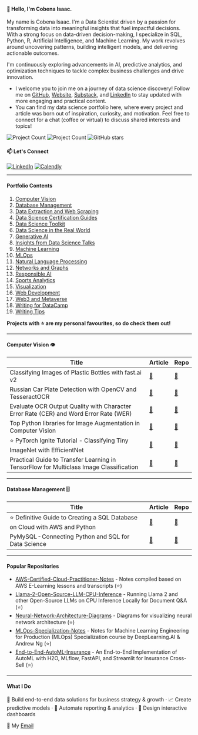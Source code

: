 #### 👋 Hello, I'm Cobena Isaac.

My name is Cobena Isaac. I'm a Data Scientist driven by a passion for transforming data into meaningful insights that fuel impactful decisions. With a strong focus on data-driven decision-making, I specialize in SQL, Python, R, Artificial Intelligence, and Machine Learning. My work revolves around uncovering patterns, building intelligent models, and delivering actionable outcomes.

I'm continuously exploring advancements in AI, predictive analytics, and optimization techniques to tackle complex business challenges and drive innovation.
- I welcome you to join me on a journey of data science discovery! Follow me on [GitHub](https://github.com/ioappiah), [Website](https://www.ioappiah.com), [Substack](https://substack.com/@ioappiah), and [LinkedIn](https://linkedin.com/in/isaac-owusu-appiah) to stay updated with more engaging and practical content.
- You can find my data science portfolio here, where every project and article was born out of inspiration, curiosity, and motivation. Feel free to connect for a chat (coffee or virtual) to discuss shared interests and topics!

![Project Count](https://komarev.com/ghpvc/?username=ioappiah&color=green) ![Project Count](https://img.shields.io/static/v1?label=Project+count&message=30&color=2ea44f) ![GitHub stars](https://img.shields.io/github/stars/ioappiah?affiliations=OWNER&style=social)

#### 📫 Let's Connect

[![LinkedIn](https://img.shields.io/badge/LinkedIn-0077B5?style=for-the-badge&logo=linkedin&logoColor=white)](https://www.linkedin.com/in/isaac-owusu-appiah) [![Calendly](https://img.shields.io/badge/Calendly-Let's%20chat!-brightgreen?style=for-the-badge&logo=googlechat)](https://calendly.com/cobena/chat)

---
#### Portfolio Contents

1. [Computer Vision](#computer-vision)
2. [Database Management](#database)
3. [Data Extraction and Web Scraping](#data-extraction-and-web-scraping)
4. [Data Science Certification Guides](#data-science-certification-guides)
5. [Data Science Toolkit](#data-science-tools)
6. [Data Science in the Real World](#real-world-data-science)
7. [Generative AI](#generative-ai)
8. [Insights from Data Science Talks](#talks)
9. [Machine Learning](#machine-learning)
10. [MLOps](#mlops)
11. [Natural Language Processing](#natural-language-processing)
12. [Networks and Graphs](#networks-and-graphs)
13. [Responsible AI](#responsible-ai)
14. [Sports Analytics](#sports-analytics)
15. [Visualization](#visualization)
16. [Web Development](#web-development)
17. [Web3 and Metaverse](#web3)
18. [Writing for DataCamp](#writing-for-datacamp)
19. [Writing Tips](#writing-tips)

**Projects with ⭐ are my personal favourites, so do check them out!**

---

#### Computer Vision 👁️

| Title | Article | Repo |
|-------|---------|------|
| Classifying Images of Plastic Bottles with fast.ai v2 | [🔗](https://towardsdatascience.com/classifying-images-of-water-bottles-with-fast-ai-34c4560b5543?sk=d0efa0e6b6d214c52b337a0381a4fd3d) | [🔗](https://github.com/ioappiah/Synthetic-Bottles-Classifier-fastai) |
| Russian Car Plate Detection with OpenCV and TesseractOCR | [🔗](https://towardsdatascience.com/russian-car-plate-detection-with-opencv-and-tesseractocr-dce3d3f9ff5c?sk=263f4351c3c2c5cd9c60a4469b9dab08) | [🔗](https://github.com/ioappiah/Car-Plate-Detection-OpenCV-TesseractOCR) |
| Evaluate OCR Output Quality with Character Error Rate (CER) and Word Error Rate (WER) | [🔗](https://towardsdatascience.com/evaluating-ocr-output-quality-with-character-error-rate-cer-and-word-error-rate) | [🔗](https://github.com/ioappiah/OCR-Metrics-CER-WER) |
| Top Python libraries for Image Augmentation in Computer Vision | [🔗](https://towardsdatascience.com/top-python-libraries-for-image-augmentation-in-computer-vision) | [🔗](https://github.com/ioappiah/Image-Augmentation-Libraries) |
| ⭐ PyTorch Ignite Tutorial - Classifying Tiny ImageNet with EfficientNet | [🔗](https://towardsdatascience.com/pytorch-ignite-classifying-tiny-imagenet-with-efficientne) | [🔗](https://github.com/ioappaih/PyTorch-Tiny-ImageNet-Classification) |
| Practical Guide to Transfer Learning in TensorFlow for Multiclass Image Classification | [🔗](https://towardsdatascience.com/practical-guide-to-transfer-learning-in-tensorflow-for-multiclass-image-classification) | [🔗](https://github.com/ioappiah/TensorFlow-Transfer-Learning-Image-Classification) |

---

#### Database Management 🗄️

| Title | Article | Repo |
|-------|---------|------|
| ⭐ Definitive Guide to Creating a SQL Database on Cloud with AWS and Python | [🔗](https://towardsdatascience.com/definitive-guide-to-create-an-sql-database-on-cloud-with-aws-and-python) | [🔗](https://github.com/ioappiah/AWS-RDS-MySQL-Python) |
| PyMySQL - Connecting Python and SQL for Data Science | [🔗](https://towardsdatascience.com/pymysql-connecting-python-and-sql-for-data-science) | [🔗](https://github.com/ioappiah/PyMySQL-Demo) |

---
#### Popular Repositories

- [AWS-Certified-Cloud-Practitioner-Notes](https://github.com/ioappaih/AWS-Certified-Cloud-Practitioner-Notes) - Notes compiled based on AWS E-Learning lessons and transcripts (⭐)
- [Llama-2-Open-Source-LLM-CPU-Inference](https://github.com/ioappiah/Llama-2-Open-Source-LLM-CPU-Inference) - Running Llama 2 and other Open-Source LLMs on CPU Inference Locally for Document Q&A (⭐)
- [Neural-Network-Architecture-Diagrams](https://github.com/ioappiah/Neural-Network-Architecture-Diagrams) - Diagrams for visualizing neural network architecture (⭐)
- [MLOps-Specialization-Notes](https://github.com/kennethleungty/MLOps-Specialization-Notes) - Notes for Machine Learning Engineering for Production (MLOps) Specialization course by DeepLearning.AI & Andrew Ng (⭐)
- [End-to-End-AutoML-Insurance](https://github.com/kennethleungty/End-to-End-AutoML-Insurance) - An End-to-End Implementation of AutoML with H2O, MLflow, FastAPI, and Streamlit for Insurance Cross-Sell (⭐)
---  
#### What I Do 
🚀 Build end-to-end data solutions for business strategy & growth · 📈 Create predictive models · 🔎 Automate reporting & analytics · 🎨 Design interactive dashboards

📩 My [Email](https://aappiahoa@gmail.com)  
